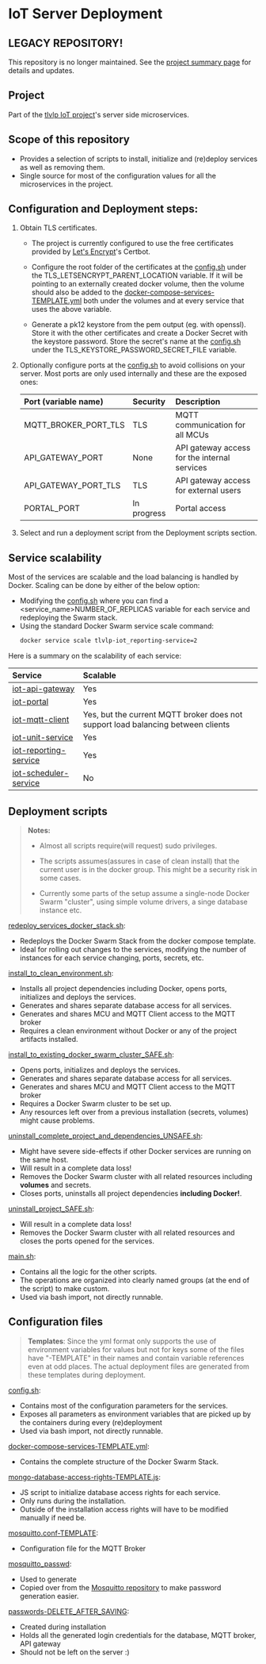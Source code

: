 # IoT Server Deployment

## LEGACY REPOSITORY!
This repository is no longer maintained. See the [project summary page](https://github.com/tlvlp/iot-project-summary) for details and updates.

## Project
Part of the [tlvlp IoT project](https://github.com/tlvlp/iot-project-summary)'s server side microservices.

## Scope of this repository
- Provides a selection of scripts to install, initialize and (re)deploy services as well as removing them.
- Single source for most of the configuration values for all the microservices in the project.

## Configuration and Deployment steps:
1. Obtain TLS certificates. 
    - The project is currently configured to use the free certificates provided by 
    [Let's Encrypt](https://letsencrypt.org/)'s Certbot.
    
    - Configure the root folder of the certificates at the [config.sh](config.sh) under the TLS_LETSENCRYPT_PARENT_LOCATION 
    variable. If it will be pointing to an externally created docker volume, then the volume should also be added to the 
    [docker-compose-services-TEMPLATE.yml](config/docker-compose-services-TEMPLATE.yml) both under the volumes and at every 
    service that uses the above variable.
    
    - Generate a pk12 keystore from the pem output (eg. with openssl). Store it with the other certificates and create a Docker Secret
    with the keystore password. Store the secret's name at the [config.sh](config.sh) under the 
    TLS_KEYSTORE_PASSWORD_SECRET_FILE variable.
    
2. Optionally configure ports at the [config.sh](config.sh) to avoid collisions on your server. 
Most ports are only used internally and these are the exposed ones:

    | Port (variable name) | Security | Description|
    | :--- | :--- | :--- |
    | MQTT_BROKER_PORT_TLS | TLS | MQTT communication for all MCUs |
    | API_GATEWAY_PORT | None | API gateway access for the internal services |
    | API_GATEWAY_PORT_TLS | TLS | API gateway access for external users |
    | PORTAL_PORT | In progress | Portal access |


3. Select and run a deployment script from the Deployment scripts section.


## Service scalability
Most of the services are scalable and the load balancing is handled by Docker.
Scaling can be done by either of the below option:
 - Modifying the [config.sh](config.sh) where you can find a <service_name>NUMBER_OF_REPLICAS variable for each service and redeploying the Swarm stack.
 - Using the standard Docker Swarm service scale command:
    ```bash
    docker service scale tlvlp-iot_reporting-service=2
    ```

Here is a summary on the scalability of each service:

| Service | Scalable |
| :--- | :--- |
| [iot-api-gateway](https://github.com/tlvlp/iot-api-gateway) | Yes |
| [iot-portal](https://github.com/tlvlp/iot-portal) | Yes | 
| [iot-mqtt-client](https://github.com/tlvlp/iot-mqtt-client) | Yes, but the current MQTT broker does not support load balancing between clients | 
| [iot-unit-service](https://github.com/tlvlp/iot-unit-service) | Yes |
| [iot-reporting-service](https://github.com/tlvlp/iot-reporting-service) | Yes |
| [iot-scheduler-service](https://github.com/tlvlp/iot-scheduler-service) | No |


## Deployment scripts
>**Notes:**
>
> - Almost all scripts require(will request) sudo privileges.
>
> - The scripts assumes(assures in case of clean install) that the current user is in the docker group. This might be a 
> security risk in some cases.
>
> - Currently some parts of the setup assume a single-node Docker Swarm "cluster", using simple volume drivers, a singe 
>database instance etc.

[redeploy_services_docker_stack.sh](redeploy_services_docker_stack.sh): 
- Redeploys the Docker Swarm Stack from the docker compose template. 
- Ideal for rolling out changes to the services, modifying the number of instances for each service 
changing, ports, secrets, etc.

[install_to_clean_environment.sh](install_to_clean_environment.sh):
- Installs all project dependencies including Docker, opens ports, initializes and deploys the services.
- Generates and shares separate database access for all services.
- Generates and shares MCU and MQTT Client access to the MQTT broker
- Requires a clean environment without Docker or any of the project artifacts installed.

[install_to_existing_docker_swarm_cluster_SAFE.sh](install_to_existing_docker_swarm_cluster_SAFE.sh):
- Opens ports, initializes and deploys the services.
- Generates and shares separate database access for all services.
- Generates and shares MCU and MQTT Client access to the MQTT broker
- Requires a Docker Swarm cluster to be set up.
- Any resources left over from a previous installation (secrets, volumes) might cause problems.

[uninstall_complete_project_and_dependencies_UNSAFE.sh](uninstall_complete_project_and_dependencies_UNSAFE.sh):
- Might have severe side-effects if other Docker services are running on the same host.
- Will result in a complete data loss!
- Removes the Docker Swarm cluster with all related resources including **volumes** and secrets.
- Closes ports, uninstalls all project dependencies **including Docker!**.

[uninstall_project_SAFE.sh](uninstall_project_SAFE.sh):
- Will result in a complete data loss!
- Removes the Docker Swarm cluster with all related resources and closes the ports opened for the services.

[main.sh](main.sh):
- Contains all the logic for the other scripts.
- The operations are organized into clearly named groups (at the end of the script) to make custom.
- Used via bash import, not directly runnable.


## Configuration files
> **Templates**: Since the yml format only supports the use of environment variables for values but not for keys
some of the files have "-TEMPLATE" in their names and contain variable references even at odd places.
The actual deployment files are generated from these templates during deployment.

[config.sh](config.sh):
- Contains most of the configuration parameters for the services.
- Exposes all parameters as environment variables that are picked up by the containers during every (re)deployment
- Used via bash import, not directly runnable.

[docker-compose-services-TEMPLATE.yml](config/docker-compose-services-TEMPLATE.yml):
- Contains the complete structure of the Docker Swarm Stack.

[mongo-database-access-rights-TEMPLATE.js](config/mongo-database-access-rights-TEMPLATE.js):
- JS script to initialize database access rights for each service. 
- Only runs during the installation.
- Outside of the installation access rights will have to be modified manually if need be.

[mosquitto.conf-TEMPLATE](config/mosquitto.conf-TEMPLATE]):
- Configuration file for the MQTT Broker

[mosquitto_passwd](config/mosquitto_passwd):
- Used to generate
- Copied over from the [Mosquitto repository](https://github.com/eclipse/mosquitto) to make password generation easier.

[passwords-DELETE_AFTER_SAVING](passwords-DELETE_AFTER_SAVING):
- Created during installation
- Holds all the generated login credentials for the database, MQTT broker, API gateway
- Should not be left on the server :)


